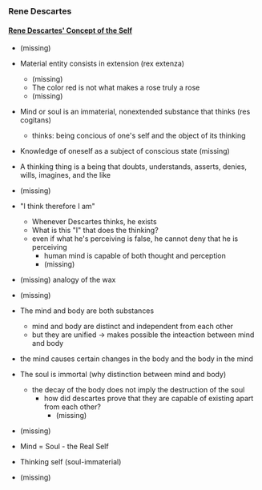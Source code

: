 ### Rene Descartes
#### [Rene Descartes' Concept of the Self](https://youtu.be/bge5EUL89BE)
- (missing)
- Material entity consists in extension (rex extenza)
	- (missing)
	- The color red is not what makes a rose truly a rose
	- (missing)
- Mind or soul is an immaterial, nonextended substance that thinks (res cogitans)
	- thinks: being concious of one's self and the object of its thinking
- Knowledge of oneself as a subject of conscious state (missing)
- A thinking thing is a being that doubts, understands, asserts, denies, wills, imagines, and the like
- (missing)
- "I think therefore I am"
	- Whenever Descartes thinks, he exists
	- What is this "I" that does the thinking?
	- even if what he's perceiving is false, he cannot deny that he is perceiving
		-  human mind is capable of both thought and perception
		- (missing)
- (missing) analogy of the wax
- (missing)
- The mind and body are both substances
	- mind and body are distinct and independent from each other
	- but they are unified -> makes possible the inteaction between mind and body
- the mind causes certain changes in the body and the body in the mind
- The soul is immortal (why distinction between mind and body)
	- the decay of the body does not imply the destruction of the soul
		- how did descartes prove that they are capable of existing apart from each other?
			- (missing)
- (missing)

- Mind = Soul - the Real Self
- Thinking self (soul-immaterial)
- (missing)
